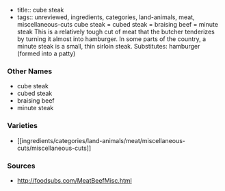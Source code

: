- title:: cube steak
- tags:: unreviewed, ingredients, categories, land-animals, meat, miscellaneous-cuts
cube steak = cubed steak = braising beef = minute steak This is a relatively tough cut of meat that the butcher tenderizes by turning it almost into hamburger. In some parts of the country, a minute steak is a small, thin sirloin steak. Substitutes: hamburger (formed into a patty)

### Other Names

* cube steak
* cubed steak
* braising beef
* minute steak

### Varieties

* [[ingredients/categories/land-animals/meat/miscellaneous-cuts/miscellaneous-cuts]]

### Sources
* http://foodsubs.com/MeatBeefMisc.html
